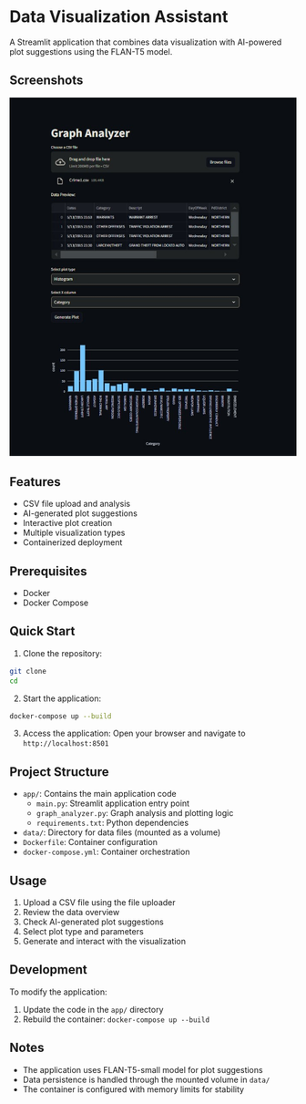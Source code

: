 # Data Visualization Assistant

A Streamlit application that combines data visualization with AI-powered plot suggestions using the FLAN-T5 model.

## Screenshots
![UI](https://github.com/Srijan0519/Data-Visual-Analysis-AI/blob/main/plot%20analyzer%20screenshots/UI.jpg)

## Features
- CSV file upload and analysis
- AI-generated plot suggestions
- Interactive plot creation
- Multiple visualization types
- Containerized deployment

## Prerequisites
- Docker
- Docker Compose

## Quick Start

1. Clone the repository:
```bash
git clone 
cd 
```

2. Start the application:
```bash
docker-compose up --build
```

3. Access the application:
Open your browser and navigate to `http://localhost:8501`

## Project Structure
- `app/`: Contains the main application code
  - `main.py`: Streamlit application entry point
  - `graph_analyzer.py`: Graph analysis and plotting logic
  - `requirements.txt`: Python dependencies
- `data/`: Directory for data files (mounted as a volume)
- `Dockerfile`: Container configuration
- `docker-compose.yml`: Container orchestration

## Usage
1. Upload a CSV file using the file uploader
2. Review the data overview
3. Check AI-generated plot suggestions
4. Select plot type and parameters
5. Generate and interact with the visualization

## Development
To modify the application:
1. Update the code in the `app/` directory
2. Rebuild the container: `docker-compose up --build`

## Notes
- The application uses FLAN-T5-small model for plot suggestions
- Data persistence is handled through the mounted volume in `data/`
- The container is configured with memory limits for stability
